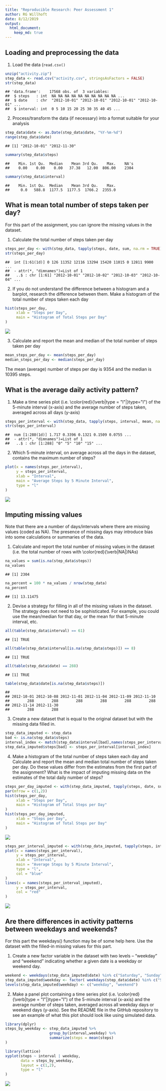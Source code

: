 ```yaml
---
title: "Reproducible Research: Peer Assessment 1"
author: RG Willhoft
date: 8/12/2019
output: 
  html_document:
    keep_md: true
---
```





## Loading and preprocessing the data

1. Load the data (`read.csv()`


```r
unzip("activity.zip")
step_data <- read.csv("activity.csv", stringsAsFactors = FALSE)
str(step_data)
```

```
## 'data.frame':	17568 obs. of  3 variables:
##  $ steps   : int  NA NA NA NA NA NA NA NA NA NA ...
##  $ date    : chr  "2012-10-01" "2012-10-01" "2012-10-01" "2012-10-01" ...
##  $ interval: int  0 5 10 15 20 25 30 35 40 45 ...
```

2. Process/transform the data (if necessary) into a format suitable for your analysis


```r
step_data$date <- as.Date(step_data$date, "%Y-%m-%d")
range(step_data$date)
```

```
## [1] "2012-10-01" "2012-11-30"
```


```r
summary(step_data$steps)
```

```
##    Min. 1st Qu.  Median    Mean 3rd Qu.    Max.    NA's 
##    0.00    0.00    0.00   37.38   12.00  806.00    2304
```

```r
summary(step_data$interval)
```

```
##    Min. 1st Qu.  Median    Mean 3rd Qu.    Max. 
##     0.0   588.8  1177.5  1177.5  1766.2  2355.0
```

## What is mean total number of steps taken per day?

For this part of the assignment, you can ignore the missing values in the dataset.

1. Calculate the total number of steps taken per day


```r
steps_per_day <- with(step_data, tapply(steps, date, sum, na.rm = TRUE))
str(steps_per_day)
```

```
##  int [1:61(1d)] 0 126 11352 12116 13294 15420 11015 0 12811 9900 ...
##  - attr(*, "dimnames")=List of 1
##   ..$ : chr [1:61] "2012-10-01" "2012-10-02" "2012-10-03" "2012-10-04" ...
```

2. If you do not understand the difference between a histogram and a barplot, research the difference between them. Make a histogram of the total number of steps taken each day


```r
hist(steps_per_day,
     xlab = "Steps per Day",
     main = "Histogram of Total Steps per Day"
)
```

![](PA1_template_files/figure-html/hist-1.png)<!-- -->

3. Calculate and report the mean and median of the total number of steps taken per day


```r
mean_steps_per_day <- mean(steps_per_day)
median_steps_per_day <- median(steps_per_day)
```

The mean (average) number of steps per day is 9354 
and the median is 10395 steps.


## What is the average daily activity pattern?

1. Make a time series plot (i.e. \color{red}{\verb|type = "l"|}type="l") of the 5-minute interval (x-axis) and the average number of steps taken, averaged across all days (y-axis)


```r
steps_per_interval <- with(step_data, tapply(steps, interval, mean, na.rm = TRUE))
str(steps_per_interval)
```

```
##  num [1:288(1d)] 1.717 0.3396 0.1321 0.1509 0.0755 ...
##  - attr(*, "dimnames")=List of 1
##   ..$ : chr [1:288] "0" "5" "10" "15" ...
```

2. Which 5-minute interval, on average across all the days in the dataset, contains the maximum number of steps?


```r
plot(x = names(steps_per_interval),
     y = steps_per_interval,
     xlab = "Interval",
     main = "Average Steps by 5 Minute Interval",
     type = "l"
)
```

![](PA1_template_files/figure-html/plot-1.png)<!-- -->

## Imputing missing values

Note that there are a number of days/intervals where there are missing values (coded as NA). The presence of missing days may introduce bias into some calculations or summaries of the data.

1. Calculate and report the total number of missing values in the dataset (i.e. the total number of rows with \color{red}{\verb|NA|}NAs)


```r
na_values = sum(is.na(step_data$steps))
na_values
```

```
## [1] 2304
```

```r
na_percent = 100 * na_values / nrow(step_data)
na_percent
```

```
## [1] 13.11475
```

2. Devise a strategy for filling in all of the missing values in the dataset. The strategy does not need to be sophisticated. For example, you could use the mean/median for that day, or the mean for that 5-minute interval, etc.

<!-- Note you can remove head from these to see all the data --->


```r
all(table(step_data$interval) == 61)
```

```
## [1] TRUE
```

```r
all(table(step_data$interval[is.na(step_data$steps)]) == 8)
```

```
## [1] TRUE
```


```r
all(table(step_data$date) == 288)
```

```
## [1] TRUE
```

```r
table(step_data$date[is.na(step_data$steps)])
```

```
## 
## 2012-10-01 2012-10-08 2012-11-01 2012-11-04 2012-11-09 2012-11-10 
##        288        288        288        288        288        288 
## 2012-11-14 2012-11-30 
##        288        288
```

3. Create a new dataset that is equal to the original dataset but with the missing data filled in.


```r
step_data_imputed <- step_data
bad <- is.na(step_data$steps)
interval_index <- match(step_data$interval[bad],names(steps_per_interval))
step_data_imputed$steps[bad] <- steps_per_interval[interval_index] 
```


4. Make a histogram of the total number of steps taken each day and Calculate and report the mean and median total number of steps taken per day. Do these values differ from the estimates from the first part of the assignment? What is the impact of imputing missing data on the estimates of the total daily number of steps?



```r
steps_per_day_imputed <- with(step_data_imputed, tapply(steps, date, sum, na.rm = TRUE))
par(mfrow = c(1,2))
hist(steps_per_day,
     xlab = "Steps per Day",
     main = "Histogram of Total Steps per Day"
)
hist(steps_per_day_imputed,
     xlab = "Steps per Day",
     main = "Histogram of Total Steps per Day"
)
```

![](PA1_template_files/figure-html/total_steps_imputed-1.png)<!-- -->


```r
steps_per_interval_imputed <- with(step_data_imputed, tapply(steps, interval, mean, na.rm = TRUE))
plot(x = names(steps_per_interval),
     y = steps_per_interval,
     xlab = "Interval",
     main = "Average Steps by 5 Minute Interval",
     type = "l",
     col = "blue"
)
lines(x = names(steps_per_interval_imputed),
     y = steps_per_interval,
     col = "red"
)
```

![](PA1_template_files/figure-html/per_interval_imputed-1.png)<!-- -->

## Are there differences in activity patterns between weekdays and weekends?

For this part the weekdays() function may be of some help here. Use the dataset with the filled-in missing values for this part.

1. Create a new factor variable in the dataset with two levels – “weekday” and “weekend” indicating whether a given date is a weekday or weekend day.


```r
weekend <- weekdays(step_data_imputed$date) %in% c("Saturday", "Sunday")
step_data_imputed$weekday <- factor( weekdays(step_data$date) %in% c("Saturday", "Sunday") )
levels(step_data_imputed$weekday) <- c("weekday", "weekend")
```


2. Make a panel plot containing a time series plot (i.e. \color{red}{\verb|type = "l"|}type="l") of the 5-minute interval (x-axis) and the average number of steps taken, averaged across all weekday days or weekend days (y-axis). See the README file in the GitHub repository to see an example of what this plot should look like using simulated data.


```r
library(dplyr)
steps_by_weekday <- step_data_imputed %>%
                    group_by(interval,weekday) %>%
                    summarize(steps = mean(steps)
)
```


```r
library(lattice)
xyplot(steps ~ interval | weekday, 
       data = steps_by_weekday, 
       layout = c(1,2),
       type = "l"
)
```

![](PA1_template_files/figure-html/plot_weekday-1.png)<!-- -->

